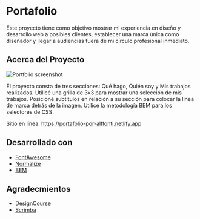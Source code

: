 # Portafolio

Este proyecto tiene como objetivo mostrar mi experiencia en diseño y desarrollo web a posibles clientes, establecer una marca única como diseñador y llegar a audiencias fuera de mi círculo profesional inmediato.

## Acerca del Proyecto

![Portfolio screenshot](https://user-images.githubusercontent.com/69361901/197349884-9ca0b531-cbe4-4bad-800e-e0c07686c42b.png)

El proyecto consta de tres secciones: Qué hago, Quién soy y Mis trabajos realizados. Utilicé una grilla de 3x3 para mostrar una selección de mis trabajos. Posicioné subtítulos en relación a su sección para colocar la línea de marca detrás de la imagen. Utilicé la metodología BEM para los selectores de CSS.

Sitio en línea: https://portafolio-por-alffonti.netlify.app

## Desarrollado con

- [FontAwesome](https://fontawesome.com/)
- [Normalize](https://necolas.github.io/normalize.css/)
- [BEM](https://getbem.com/naming/)

## Agradecmientos

- [DesignCourse](https://www.youtube.com/channel/UCVyRiMvfUNMA1UPlDPzG5Ow)
- [Scrimba](https://scrimba.com)
